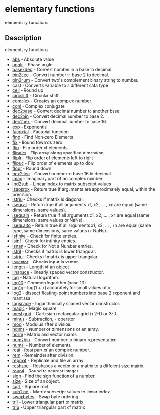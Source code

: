 

# elementary functions

elementary functions

## Description
elementary functions


* [abs](abs.md) - Absolute value
* [angle](angle.md) - Phase angle
* [base2dec](base2dec.md) - Convert number in a base to decimal.
* [bin2dec](bin2dec.md) - Convert number in base 2 to decimal.
* [bin2num](bin2num.md) - Convert two's complement binary string to number.
* [cast](cast.md) - Converts variable to a different data type
* [ceil](ceil.md) - Round up
* [circshift](circshift.md) - Circular shift
* [complex](complex.md) - Creates an complex number.
* [conj](conj.md) - Complex conjugate
* [dec2base](dec2base.md) - Convert decimal number to another base.
* [dec2bin](dec2bin.md) - Convert decimal number to base 2.
* [dec2hex](dec2hex.md) - Convert decimal number to base 16.
* [exp](exp.md) - Exponential
* [factorial](factorial.md) - Factorial function
* [find](find.md) - Find Non-zero Elements
* [fix](fix.md) - Round towards zero
* [flip](flip.md) - Flip order of elements
* [flipdim](flipdim.md) - Flip array along specified dimension
* [fliplr](fliplr.md) - Flip order of elements left to right
* [flipud](flipud.md) - Flip order of elements up to dow
* [floor](floor.md) - Round down
* [hex2dec](hex2dec.md) - Convert number in base 16 to decimal.
* [imag](imag.md) - Imaginary part of an complex number.
* [ind2sub](ind2sub.md) - Linear index to matrix subscript values
* [isapprox](isapprox.md) - Return true if arguments are approximately equal, within the precision.
* [istriu](isdiag.md) - Checks if matrix is diagonal.
* [isequal](isequal.md) - Return true if all arguments x1, x2, ... , xn are equal (same dimensions, same values).
* [isequaln](isequaln.md) - Return true if all arguments x1, x2, ... , xn are equal (same dimensions, same values or NaNs).
* [isequalto](isequalto.md) - Return true if all arguments x1, x2, ... , xn are equal (same type, same dimensions, same values or NaNs).
* [isfinite](isfinite.md) - Check for finite entries.
* [isinf](isinf.md) - Check for Infinity entries.
* [isnan](isnan.md) - Check for Not a Number entries.
* [istril](istril.md) - Checks if matrix is lower triangular.
* [istriu](istriu.md) - Checks if matrix is upper triangular.
* [isvector](isvector.md) - Checks input is vector.
* [length](length.md) - Length of an object.
* [linspace](linspace.md) - linearly spaced vector constructor.
* [log](log.md) - Natural logarithm.
* [log10](log10.md) - Common logarithm (base 10).
* [log1p](log1p.md) - log(1 + x) accurately for small values of x.
* [log2](log2.md) - dissect floating-point numbers into base 2 exponent and mantissa.
* [logspace](logspace.md) - logarithmically spaced vector constructor.
* [magic](magic.md) - Magic square
* [meshgrid](meshgrid.md) - Cartesian rectangular grid in 2-D or 3-D.
* [minus](minus.md) - Subtraction, - operator
* [mod](mod.md) - Modulus after division.
* [ndims](ndims.md) - Number of dimensions of an array.
* [norm](norm.md) - Matrix and vector norms
* [num2bin](num2bin.md) - Convert number to binary representation.
* [numel](numel.md) - Number of elements.
* [real](real.md) - Real part of an complex number.
* [rem](rem.md) - Remainder after division.
* [repmat](repmat.md) - Replicate and tile an array.
* [reshape](reshape.md) - Reshapes a vector or a matrix to a different size matrix.
* [round](round.md) - Round to nearest integer
* [sign](sign.md) - Find the sign function of a number.
* [size](size.md) - Size of an object.
* [sqrt](sqrt.md) - Square root.
* [sub2ind](sub2ind.md) - Matrix subscript values to linear index
* [swapbytes](swapbytes.md) - Swap byte ordering.
* [tril](tril.md) - Lower triangular part of matrix
* [triu](triu.md) - Upper triangular part of matrix



